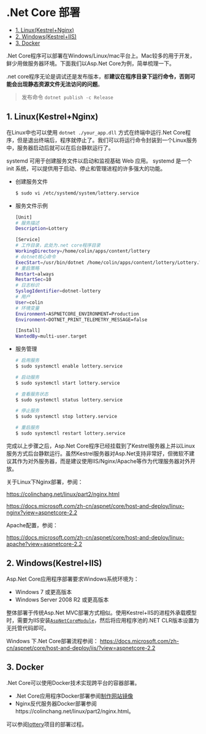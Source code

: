 # .Net Core 部署

* [1. Linux(Kestrel+Nginx)](#1-linuxkestrelnginx)
* [2. Windows(Kestrel+IIS)](#2-windowskestreliis)
* [3. Docker](#3-docker)

.Net Core程序可以部署在Windows/Linux/mac平台上。Mac较多的用于开发，鲜少用做服务器环境。下面我们以Asp.Net Core为例，简单梳理一下。

.net core程序无论是调试还是发布版本，都**建议在程序目录下运行命令，否则可能会出现静态资源文件无法访问的问题**。

> 发布命令 `dotnet publish -c Release`

## 1. Linux(Kestrel+Nginx)
在Linux中也可以使用 `dotnet ./your_app.dll` 方式在终端中运行.Net Core程序，但是退出终端后，程序就停止了。我们可以将运行命令封装到一个Linux服务中，服务器启动后就可以在后台静默运行了。

systemd 可用于创建服务文件以启动和监视基础 Web 应用。 systemd 是一个 init 系统，可以提供用于启动、停止和管理进程的许多强大的功能。

* 创建服务文件

    ```sh
    $ sudo vi /etc/systemd/system/lottery.service
    ```

* 服务文件示例

    ```sh
    [Unit]
    # 服务描述
    Description=Lottery

    [Service]
    # 工作目录，此处为.net core程序目录
    WorkingDirectory=/home/colin/apps/content/lottery
    # dotnet核心命令
    ExecStart=/usr/bin/dotnet /home/colin/apps/content/lottery/Lottery.WebApp.dll
    # 重启策略
    Restart=always
    RestartSec=10
    # 日志标识
    SyslogIdentifier=dotnet-lottery
    # 用户
    User=colin
    # 环境变量
    Environment=ASPNETCORE_ENVIRONMENT=Production
    Environment=DOTNET_PRINT_TELEMETRY_MESSAGE=false

    [Install]
    WantedBy=multi-user.target
    ```

* 服务管理

    ```sh
    # 启用服务
    $ sudo systemctl enable lottery.service

    # 启动服务
    $ sudo systemctl start lottery.service

    # 查看服务状态
    $ sudo systemctl status lottery.service

    # 停止服务
    $ sudo systemctl stop lottery.service

    # 重启服务
    $ sudo systemctl restart lottery.service
    ```

完成以上步骤之后，Asp.Net Core程序已经挂载到了Kestrel服务器上并以Linux服务方式后台静默运行。虽然Kestrel服务器对Asp.Net支持非常好，但微软不建议其作为对外服务器，而是建议使用IIS/Nginx/Apache等作为代理服务器对外开放。

关于Linux下Nginx部署，参阅：

https://colinchang.net/linux/part2/nginx.html

https://docs.microsoft.com/zh-cn/aspnet/core/host-and-deploy/linux-nginx?view=aspnetcore-2.2

Apache配置，参阅：

https://docs.microsoft.com/zh-cn/aspnet/core/host-and-deploy/linux-apache?view=aspnetcore-2.2

## 2. Windows(Kestrel+IIS)
Asp.Net Core应用程序部署要求Windows系统环境为：
* Windows 7 或更高版本
* Windows Server 2008 R2 或更高版本

整体部署于传统Asp.Net MVC部署方式相似。使用Kestrel+IIS的进程外承载模型时，需要为IIS安装[`AspNetCoreModule`](https://docs.microsoft.com/zh-cn/aspnet/core/host-and-deploy/aspnet-core-module?view=aspnetcore-2.2)，然后将应用程序池的.NET CLR版本设置为无托管代码即可。

Windows 下.Net Core部署流程参阅：
https://docs.microsoft.com/zh-cn/aspnet/core/host-and-deploy/iis/?view=aspnetcore-2.2

## 3. Docker

.Net Core可以使用Docker技术实现跨平台的容器部署。
* .Net Core应用程序Docker部署参阅[制作网站镜像](docker-dockerfile.md)
* Nginx反代服务器Docker部署参阅https://colinchang.net/linux/part2/nginx.html。

可以参阅[lottery](https://github.com/TechnologyGeeks/lottery)项目的部署过程。